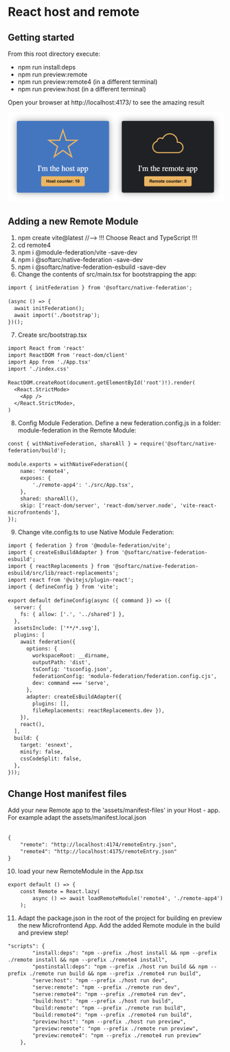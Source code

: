 # React host and remote

## Getting started

From this root directory execute:

- npm run install:deps
- npm run preview:remote
- npm run preview:remote4 (in a different terminal)
- npm run preview:host (in a different terminal)

Open your browser at http://localhost:4173/ to see the amazing result

![screenshot](docs/screenshot.png)


## Adding a new Remote Module

1. npm create vite@latest     //-->  !!! Choose React and TypeScript !!!
2. cd remote4
3. npm i @module-federation/vite  -save-dev
4. npm i @softarc/native-federation -save-dev
5. npm i @softarc/native-federation-esbuild -save-dev
6. Change the contents of src/main.tsx for bootstrapping the app:

~~~
import { initFederation } from '@softarc/native-federation';

(async () => {
  await initFederation();
  await import('./bootstrap');
})();
~~~


7. Create src/bootstrap.tsx
~~~
import React from 'react'
import ReactDOM from 'react-dom/client'
import App from './App.tsx'
import './index.css'

ReactDOM.createRoot(document.getElementById('root')!).render(
  <React.StrictMode>
    <App />
  </React.StrictMode>,
)
~~~

8. Config Module Federation. Define a new federation.config.js in a folder: module-federation in the Remote Module:
~~~
const { withNativeFederation, shareAll } = require('@softarc/native-federation/build');

module.exports = withNativeFederation({
	name: 'remote4',
	exposes: {
		'./remote-app4': './src/App.tsx',
	},
	shared: shareAll(),
	skip: ['react-dom/server', 'react-dom/server.node', 'vite-react-microfrontends'],
});
~~~

9. Change vite.config.ts to use Native Module Federation:

~~~
import { federation } from '@module-federation/vite';
import { createEsBuildAdapter } from '@softarc/native-federation-esbuild';
import { reactReplacements } from '@softarc/native-federation-esbuild/src/lib/react-replacements';
import react from '@vitejs/plugin-react';
import { defineConfig } from 'vite';

export default defineConfig(async ({ command }) => ({
  server: {
    fs: { allow: ['.', '../shared'] },
  },
  assetsInclude: ['**/*.svg'],
  plugins: [
    await federation({
      options: {
        workspaceRoot: __dirname,
        outputPath: 'dist',
        tsConfig: 'tsconfig.json',
        federationConfig: 'module-federation/federation.config.cjs',
        dev: command === 'serve',
      },
      adapter: createEsBuildAdapter({ 
        plugins: [],
        fileReplacements: reactReplacements.dev }),
    }),
    react(),
  ],
  build: {
    target: 'esnext',
    minify: false,
    cssCodeSplit: false,
  },
}));
~~~



## Change Host manifest files

Add your new Remote app to the 'assets/manifest-files' in your Host - app.
For example adapt the assets/manifest.local.json

~~~

{
    "remote": "http://localhost:4174/remoteEntry.json",
    "remote4": "http://localhost:4175/remoteEntry.json"
}

~~~

10. load your new RemoteModule in the App.tsx

~~~
export default () => {
	const Remote = React.lazy(
		async () => await loadRemoteModule('remote4', './remote-app4')
	);

~~~

11. Adapt the package.json in the root of the project for building en preview the new Microfrontend App. 
Add the added Remote module in the build and preview step!

~~~
"scripts": {
		"install:deps": "npm --prefix ./host install && npm --prefix ./remote install && npm --prefix ./remote4 install",
		"postinstall:deps": "npm --prefix ./host run build && npm --prefix ./remote run build && npm --prefix ./remote4 run build",
		"serve:host": "npm --prefix ./host run dev",
		"serve:remote": "npm --prefix ./remote run dev",
		"serve:remote4": "npm --prefix ./remote4 run dev",
		"build:host": "npm --prefix ./host run build",
		"build:remote": "npm --prefix ./remote run build",
		"build:remote4": "npm --prefix ./remote4 run build",
		"preview:host": "npm --prefix ./host run preview",
		"preview:remote": "npm --prefix ./remote run preview",
		"preview:remote4": "npm --prefix ./remote4 run preview"
	},
~~~


